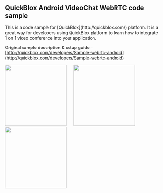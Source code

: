 <h2> QuickBlox Android VideoChat WebRTC code sample</h2>
This is a code sample for [QuickBlox](http://quickblox.com/) platform. It is a great way for developers using QuickBlox platform to learn how to integrate 1 on 1 video conference into your application.

Original sample description & setup guide - [http://quickblox.com/developers/Sample-webrtc-android](http://quickblox.com/developers/Sample-webrtc-android)

<img src="http://quickblox.com/developers//images/thumb/0/0e/User_List_Android.png/200px-User_List_Android.png" width=200 />
&nbsp;&nbsp;&nbsp;&nbsp; <img src="http://quickblox.com/developers//images/thumb/f/f6/Video_Call_Android.png/200px-Video_Call_Android.png" width=200 />
&nbsp;&nbsp;&nbsp;&nbsp; <img src="http://quickblox.com/developers//images/thumb/8/86/Incoming_Call_Android.png/200px-Incoming_Call_Android.png" width=200 />
